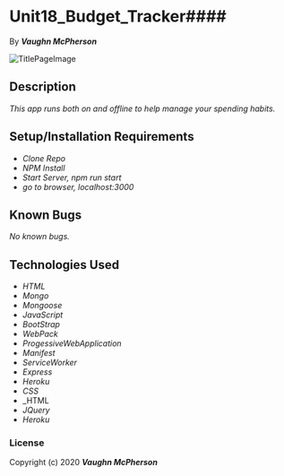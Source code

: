 # Unit18_Budget_Tracker#### 


By _**Vaughn McPherson**_


![TitlePageImage](https://i.pinimg.com/originals/1b/e5/6f/1be56fdb345330ba68f3c4984ef80f82.jpg)


## Description
_This app runs both on and offline to help manage your spending habits._


## Setup/Installation Requirements
* _Clone Repo_
* _NPM Install_
* _Start Server, npm run start_
* _go to browser, localhost:3000_


## Known Bugs
_No known bugs._


## Technologies Used
* _HTML_ 
* _Mongo_
* _Mongoose_
* _JavaScript_
* _BootStrap_
* _WebPack_
* _ProgessiveWebApplication_
* _Manifest_
* _ServiceWorker_
* _Express_
* _Heroku_
* _CSS_
* _HTML
* _JQuery_
* _Heroku_




### License
Copyright (c) 2020 **_Vaughn McPherson_**